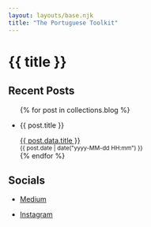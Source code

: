 ```yaml
---
layout: layouts/base.njk
title: "The Portuguese Toolkit"
---
```


<h1>{{ title }}</h1>

## Recent Posts

<ul>
{% for post in collections.blog %}
  <li>
    <p>{{ post.title }}</p>
    <a href="{{ post.url }}">{{ post.data.title }}</a><br />
    <small>{{ post.date | date("yyyy-MM-dd HH:mm") }}</small>
  </li>
{% endfor %}
</ul>

## Socials

- [Medium](https://medium.com/@portuguese-toolkit)

- [Instagram](https://www.instagram.com/portuguese_toolkit/)